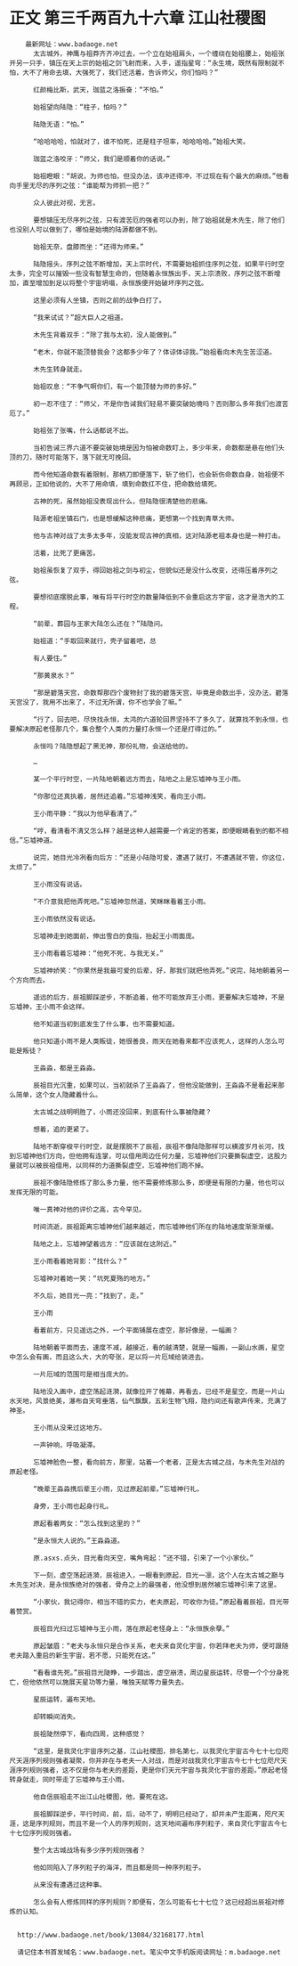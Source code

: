 # 正文 第三千两百九十六章 江山社稷图
        最新网址：www.badaoge.net
          太古城外，神鹰与祖莽齐齐冲过去，一个立在始祖肩头，一个缠绕在始祖腰上，始祖张开另一只手，镇压在天上宗的始祖之剑飞射而来，入手，遥指星穹：“永生境，既然有限制就不怕，大不了用命去填，大强死了，我们还活着，告诉师父，你们怕吗？”
      
          红颜梅比斯，武天，珈蓝之洛振奋：“不怕。”
      
          始祖望向陆隐：“柱子，怕吗？”
      
          陆隐无语：“怕。”
      
          “哈哈哈哈，怕就对了，谁不怕死，还是柱子坦率，哈哈哈哈。”始祖大笑。
      
          珈蓝之洛咬牙：“师父，我们是顺着你的话说。”
      
          始祖瞪眼：“胡说，为师也怕，但没办法，该冲还得冲，不过现在有个最大的麻烦。”他看向手里无尽的序列之弦：“谁能帮为师抓一把？”
      
          众人彼此对视，无言。
      
          要想镇压无尽序列之弦，只有渡苦厄的强者可以办到，除了始祖就是木先生，除了他们也没别人可以做到了，哪怕是始境的陆源都做不到。
      
          始祖无奈，盘膝而坐：“还得为师来。”
      
          陆隐摇头，序列之弦不断增加，天上宗时代，不需要始祖抓住序列之弦，如果平行时空太多，完全可以摧毁一些没有智慧生命的，但随着永恒族出手，天上宗溃败，序列之弦不断增加，直至增加到足以将整个宇宙坍塌，永恒族便开始破坏序列之弦。
      
          这里必须有人坐镇，否则之前的战争白打了。
      
          “我来试试？”超大巨人之祖道。
      
          木先生背着双手：“除了我与太初，没人能做到。”
      
          “老木，你就不能顶替我会？这都多少年了？体谅体谅我。”始祖看向木先生苦涩道。
      
          木先生转身就走。
      
          始祖叹息：“不争气啊你们，有一个能顶替为师的多好。”
      
          初一忍不住了：“师父，不是你告诫我们轻易不要突破始境吗？否则那么多年我们也渡苦厄了。”
      
          始祖张了张嘴，什么话都说不出。
      
          当初告诫三界六道不要突破始境是因为怕被命数盯上，多少年来，命数都是悬在他们头顶的刀，随时可能落下，落下就无可挽回。
      
          而今他知道命数有着限制，那柄刀即便落下，斩了他们，也会斩伤命数自身，始祖便不再顾忌，正如他说的，大不了用命填，填到命数扛不住，把命数给填死。
      
          古神的死，虽然始祖没表现出什么，但陆隐很清楚他的悲痛。
      
          陆源老祖坐镇石门，也是想缓解这种悲痛，更想第一个找到青草大师。
      
          他与古神对战了太多太多年，没能发现古神的真相，这对陆源老祖本身也是一种打击。
      
          活着，比死了更痛苦。
      
          始祖虽恢复了双手，得回始祖之剑与初尘，但貌似还是没什么改变，还得压着序列之弦。
      
          要想彻底摆脱此事，唯有将平行时空的数量降低到不会重启这方宇宙，这才是浩大的工程。
      
          “前辈，葬园与王家大陆怎么还在？”陆隐问。
      
          始祖道：“手取回来就行，壳子留着吧，总
      
          有人要住。”
      
          “那黄泉水？”
      
          “那是碧落天宫，命数帮那四个废物封了我的碧落天宫，毕竟是命数出手，没办法，碧落天宫没了，我用不出来了，不过无所谓，你不也学会了嘛。”
      
          “行了，回去吧，尽快找永恒，太鸿的六道轮回界坚持不了多久了，就算找不到永恒，也要解决原起老怪那几个，集合整个人类的力量打永恒一个还是打得过的。”
      
          永恒吗？陆隐想起了黑无神，那份礼物，会送给他的。
      
          …
      
          某一个平行时空，一片陆地朝着远方而去，陆地之上是忘墟神与王小雨。
      
          “你那位还真执着，居然还追着。”忘墟神浅笑，看向王小雨。
      
          王小雨平静：“我以为他早看清了。”
      
          “哼，看清看不清又怎么样？越是这种人越需要一个肯定的答案，即便眼睛看到的都不相信。”忘墟神道。
      
          说完，她目光冷冽看向后方：“还是小陆隐可爱，遭遇了就打，不遭遇就不管，你这位，太烦了。”
      
          王小雨没有说话。
      
          “不介意我把他弄死吧。”忘墟神忽然道，笑眯眯看着王小雨。
      
          王小雨依然没有说话。
      
          忘墟神走到她面前，伸出雪白的食指，抬起王小雨面庞。
      
          王小雨看着忘墟神：“他死不死，与我无关。”
      
          忘墟神娇笑：“你果然是我最可爱的后辈，好，那我们就把他弄死。”说完，陆地朝着另一个方向而去。
      
          遥远的后方，辰祖脚踩逆步，不断追着，他不可能放弃王小雨，更要解决忘墟神，不是忘墟神，王小雨不会这样。
      
          他不知道当初到底发生了什么事，也不需要知道。
      
          他只知道小雨不是人类叛徒，她很善良，雨天在她看来都不应该死人，这样的人怎么可能是叛徒？
      
          王淼淼，都是王淼淼。
      
          辰祖目光沉重，如果可以，当初就杀了王淼淼了，但他没能做到，王淼淼不是看起来那么简单，这个女人隐藏着什么。
      
          太古城之战明明胜了，小雨还没回来，到底有什么事被隐藏？
      
          想着，追的更紧了。
      
          陆地不断穿梭平行时空，就是摆脱不了辰祖，辰祖不像陆隐那样可以横渡岁月长河，找到忘墟神他们方向，但他拥有连掌，可以借用周边任何力量，忘墟神他们只要撕裂虚空，这股力量就可以被辰祖借用，以同样的力道撕裂虚空，忘墟神他们跑不掉。
      
          辰祖不像陆隐修炼了那么多力量，他不需要修炼那么多，即便是有限的力量，他也可以发挥无限的可能。
      
          唯一真神对他的评价之高，古今罕见。
      
          时间流逝，辰祖距离忘墟神他们越来越近，而忘墟神他们所在的陆地速度渐渐渐缓。
      
          陆地之上，忘墟神望着远方：“应该就在这附近。”
      
          王小雨看着她背影：“找什么？”
      
          忘墟神对着她一笑：“坑死夏殇的地方。”
      
          不久后，她目光一亮：“找到了，走。”
      
          王小雨
      
          看着前方，只见遥远之外，一个平面铺展在虚空，那好像是，一幅画？
      
          陆地朝着平面而去，速度不减，越接近，看的越清楚，就是一幅画，一副山水画，星空中怎么会有画，而且这么大，大的夸张，足以将一片厄域给装进去。
      
          一片厄域的范围可是相当庞大的。
      
          陆地没入画中，虚空荡起涟漪，就像拉开了帷幕，再看去，已经不是星空，而是一片山水天地，风景绝美，瀑布自天穹垂落，仙气飘飘，五彩生物飞翔，隐约间还有歌声传来，充满了神圣。
      
          王小雨从没来过这地方。
      
          一声钟响，呼吸凝滞。
      
          忘墟神脸色一整，看向前方，那里，站着一个老者，正是太古城之战，与木先生对战的原起老怪。
      
          “晚辈王淼淼携后辈王小雨，见过原起前辈。”忘墟神行礼。
      
          身旁，王小雨也起身行礼。
      
          原起看着两女：“怎么找到这里的？”
      
          “是永恒大人说的。”王淼淼道。
      
          原.asxs.点头，目光看向天空，嘴角弯起：“还不错，引来了一个小家伙。”
      
          下一刻，虚空荡起涟漪，辰祖进入，一眼看到原起，目光一凛，这个人在太古城之巅与木先生对决，是永恒族绝对的强者，骨舟之上的最强者，他没想到居然被忘墟神引来了这里。
      
          “小家伙，我记得你，相当不错的实力，老夫原起，可收你为徒。”原起看着辰祖，目光带着赞赏。
      
          辰祖目光扫过忘墟神与王小雨，落在原起老怪身上：“永恒族余孽。”
      
          原起皱眉：“老夫与永恒只是合作关系，老夫来自灵化宇宙，你若拜老夫为师，便可跟随老夫踏入重启的新生宇宙，若不愿，只能死在这。”
      
          “看看谁先死。”辰祖目光陡睁，一步踏出，虚空崩溃，周边星辰运转，尽管一个个分身死亡，但他依然可以施展天星功等力量，唯独天赋等力量失去。
      
          星辰运转，遍布天地。
      
          却转瞬间消失。
      
          辰祖陡然停下，看向四周，这种感觉？
      
          “这里，是我灵化宇宙序列之基，江山社稷图，排名第七，以我灵化宇宙古今七十七位咫尺天涯序列规则强者凝聚，你并非在与老夫一人对战，而是对战我灵化宇宙古今七十七位咫尺天涯序列规则强者，这不仅是你与老夫的差距，更是你们天元宇宙与我灵化宇宙的差距。”原起老怪转身就走，同时带走了忘墟神与王小雨。
      
          他自信辰祖走不出江山社稷图，他，要死在这。
      
          辰祖脚踩逆步，平行时间，前，后，动不了，明明已经动了，却并未产生距离，咫尺天涯，这是序列规则，而且不是一个人的序列规则，这天地间遍布序列粒子，来自灵化宇宙古今七十七位序列规则强者。
      
          整个太古城战场有多少序列规则强者？
      
          他如同陷入了序列粒子的海洋，而且都是同一种序列粒子。
      
          从来没有遭遇过这种事。
      
          怎么会有人修炼同样的序列规则？即便有，怎么可能有七十七位？这已经超出辰祖对修炼的认知。
      
      
      http://www.badaoge.net/book/13084/32168177.html
      
      请记住本书首发域名：www.badaoge.net。笔尖中文手机版阅读网址：m.badaoge.net